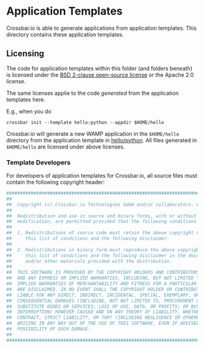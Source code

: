 # Application Templates

Crossbar.io is able to generate applications from application templates. This directory
contains these application templates.

## Licensing

The code for application templates within this folder (and folders beneath) is licensed under the [BSD 2-clause open-source license](http://opensource.org/licenses/BSD-2-Clause) or the Apache 2.0 license.

The same licenses applie to the code *generated* from the application templates here.

E.g., when you do

	crossbar init --template hello:python --appdir $HOME/hello

Crossbar.io will generate a new WAMP application in the `$HOME/hello` directory from the application template in [hello/python](hello/python). All files generated in `$HOME/hello` are licensed under above licenses.

### Template Developers

For developers of application templates for Crossbar.io, all source files must contain the following copyright header:

```python
###############################################################################
##
##  Copyright (c) Crossbar.io Technologies GmbH and/or collaborators. All rights reserved.
## 
##  Redistribution and use in source and binary forms, with or without
##  modification, are permitted provided that the following conditions are met:
## 
##  1. Redistributions of source code must retain the above copyright notice,
##     this list of conditions and the following disclaimer.
## 
##  2. Redistributions in binary form must reproduce the above copyright notice,
##     this list of conditions and the following disclaimer in the documentation
##     and/or other materials provided with the distribution.
## 
##  THIS SOFTWARE IS PROVIDED BY THE COPYRIGHT HOLDERS AND CONTRIBUTORS "AS IS"
##  AND ANY EXPRESS OR IMPLIED WARRANTIES, INCLUDING, BUT NOT LIMITED TO, THE
##  IMPLIED WARRANTIES OF MERCHANTABILITY AND FITNESS FOR A PARTICULAR PURPOSE
##  ARE DISCLAIMED. IN NO EVENT SHALL THE COPYRIGHT HOLDER OR CONTRIBUTORS BE
##  LIABLE FOR ANY DIRECT, INDIRECT, INCIDENTAL, SPECIAL, EXEMPLARY, OR
##  CONSEQUENTIAL DAMAGES (INCLUDING, BUT NOT LIMITED TO, PROCUREMENT OF
##  SUBSTITUTE GOODS OR SERVICES; LOSS OF USE, DATA, OR PROFITS; OR BUSINESS
##  INTERRUPTION) HOWEVER CAUSED AND ON ANY THEORY OF LIABILITY, WHETHER IN
##  CONTRACT, STRICT LIABILITY, OR TORT (INCLUDING NEGLIGENCE OR OTHERWISE)
##  ARISING IN ANY WAY OUT OF THE USE OF THIS SOFTWARE, EVEN IF ADVISED OF THE
##  POSSIBILITY OF SUCH DAMAGE.
##
###############################################################################
```

